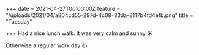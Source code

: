 +++
date = 2021-04-27T00:00:00Z
feature = "/uploads/2021/04/a804cd55-297d-4c08-83da-8117b4fd4efb.png"
title = "Tuesday"

+++
Had a nice lunch walk. It was very calm and sunny ☀️

Otherwise a regular work day 👍